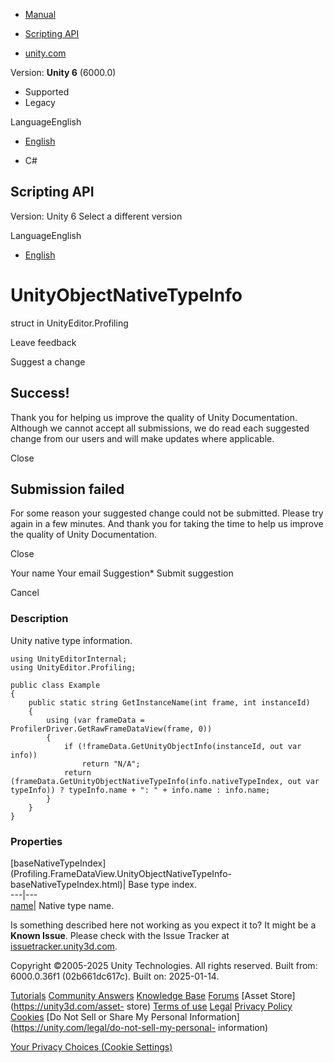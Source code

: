 [ ]()

  * [Manual](../Manual/index.html)
  * [Scripting API](../ScriptReference/index.html)

  * [unity.com](https://unity.com/)

Version: **Unity 6** (6000.0)

  * Supported
  * Legacy

LanguageEnglish

  * [English]()

  * C#

[ ](https://docs.unity3d.com)

## Scripting API

Version: Unity 6 Select a different version

LanguageEnglish

  * [English]()

# UnityObjectNativeTypeInfo

struct in UnityEditor.Profiling

Leave feedback

Suggest a change

## Success!

Thank you for helping us improve the quality of Unity Documentation. Although
we cannot accept all submissions, we do read each suggested change from our
users and will make updates where applicable.

Close

## Submission failed

For some reason your suggested change could not be submitted. Please <a>try
again</a> in a few minutes. And thank you for taking the time to help us
improve the quality of Unity Documentation.

Close

Your name Your email Suggestion* Submit suggestion

Cancel

[ ]()

### Description

Unity native type information.

    
    
    using UnityEditorInternal;
    using UnityEditor.Profiling;  
      
    public class Example
    {
        public static string GetInstanceName(int frame, int instanceId)
        {
            using (var frameData = ProfilerDriver.GetRawFrameDataView(frame, 0))
            {
                if (!frameData.GetUnityObjectInfo(instanceId, out var info))
                    return "N/A";
                return (frameData.GetUnityObjectNativeTypeInfo(info.nativeTypeIndex, out var typeInfo)) ? typeInfo.name + ": " + info.name : info.name;
            }
        }
    }
    

### Properties

[baseNativeTypeIndex](Profiling.FrameDataView.UnityObjectNativeTypeInfo-
baseNativeTypeIndex.html)| Base type index.  
---|---  
[name](Profiling.FrameDataView.UnityObjectNativeTypeInfo-name.html)| Native
type name.  
  
Is something described here not working as you expect it to? It might be a
**Known Issue**. Please check with the Issue Tracker at
[issuetracker.unity3d.com](https://issuetracker.unity3d.com).

Copyright ©2005-2025 Unity Technologies. All rights reserved. Built from:
6000.0.36f1 (02b661dc617c). Built on: 2025-01-14.

[Tutorials](https://unity3d.com/learn) [Community
Answers](https://answers.unity3d.com) [Knowledge
Base](https://support.unity3d.com/hc/en-us)
[Forums](https://forum.unity3d.com) [Asset Store](https://unity3d.com/asset-
store) [Terms of use](https://docs.unity3d.com/Manual/TermsOfUse.html)
[Legal](https://unity.com/legal) [Privacy
Policy](https://unity.com/legal/privacy-policy)
[Cookies](https://unity.com/legal/cookie-policy) [Do Not Sell or Share My
Personal Information](https://unity.com/legal/do-not-sell-my-personal-
information)

[Your Privacy Choices (Cookie Settings)](javascript:void\(0\);)

